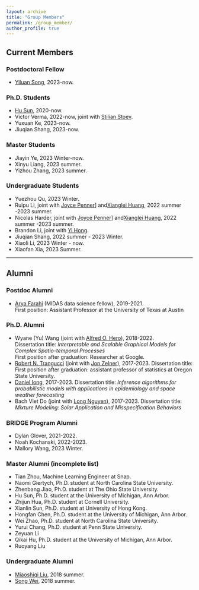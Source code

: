 ```yaml
---
layout: archive
title: "Group Members"
permalink: /group_member/
author_profile: true 
---
```


## Current Members

### Postdoctoral Fellow

* [Yiluan Song](https://scholar.google.com/citations?user=QToyeIAAAAAJ&hl=en), 2023-now.

### Ph.D. Students

* [Hu Sun](https://husun0822.github.io/), 2020-now.
* Victor Verma, 2022-now, joint with [Stilian Stoev](https://sites.lsa.umich.edu/sstoev/).
* Yuxuan Ke, 2023-now.
* Jiuqian Shang, 2023-now.

### Master Students

* Jiayin Ye, 2023 Winter-now.
* Xinyu Liang, 2023 summer.
* Yizhou Zhang, 2023 summer.

### Undergraduate Students 
* Yuezhou Qu, 2023 Winter.
* Ruipu Li, joint with [Joyce Penner](https://clasp.engin.umich.edu/people/penner-joyce-e/)] and[Xianglei Huang](https://clasp.engin.umich.edu/people/huang-xianglei/), 2022 summer -2023 summer.
* Nicolas Harder, joint with [Joyce Penner](https://clasp.engin.umich.edu/people/penner-joyce-e/)] and[Xianglei Huang](https://clasp.engin.umich.edu/people/huang-xianglei/), 2022 summer -2023 summer.
* Brandon Li, joint with [Yi Hong](https://ciglr.seas.umich.edu/opportunities/postdoctoral-fellowships/yi-hong/).
* Jiuqian Shang, 2022 summer - 2023 Winter.
* Xiaoli Li, 2023 Winter - now.
* Xiaofan Xia, 2023 Summer.


---

## Alumni

### Postdoc Alumni

* [Arya Farahi](https://afarahi.github.io/) (MIDAS data science fellow), 2019-2021.  
  First position: Assistant Professor at the University of Texas at Austin
  
### Ph.D. Alumni

* Wyane (Yu) Wang (joint with [Alfred O. Hero](https://hero.engin.umich.edu/)), 2018-2022.  
  Dissertation title: *Interpretable and Scalable Graphical Models for Complex Spatio-temporal Processes*  
  First position after graduation: Researcher at Google.
* [Robert N. Trangucci](https://rtrangucci.github.io/) (joint with [Jon Zelner](https://sph.umich.edu/faculty-profiles/zelner-jon.html)), 2017-2023.
  Dissertation title: 
  First position after graduation: assistant professor of statistics at Oregon State University.
* [Daniel Iong](https://danieliong.github.io/), 2017-2023.
  Dissertation title: *Inference algorithms for probabilistic models with applications in
epidemiology and space weather forecasting*
* Bach Viet Do (joint with [Long Nguyen](https://dept.stat.lsa.umich.edu/~xuanlong/)), 2017-2023.
  Dissertation title: *Mixture Modeling: Solar Application and Misspecification Behaviors*


### BRIDGE Program Alumni

* Dylan Glover, 2021-2022.
* Noah Kochanski, 2022-2023.
* Mallory Wang, 2023 Winter.

### Master Alumni (incomplete list)

* Tian Zhou, Machine Learning Engineer at Snap.
* Naomi Giertych, Ph.D. student at North Carolina State University.
* Zhenbang Jiao, Ph.D. student at The Ohio State University.
* Hu Sun, Ph.D. student at the University of Michigan, Ann Arbor.
* Zhijun Hua, Ph.D. student at Cornell University.
* Xianlin Sun, Ph.D. student at University of Hong Kong.
* Hongfan Chen, Ph.D. student at the University of Michigan, Ann Arbor.
* Wei Zhao, Ph.D. student at North Carolina State University.
* Yurui Chang, Ph.D. student at Penn State University.
* Zeyuan Li
* Qikai Hu, Ph.D. student at the University of Michigan, Ann Arbor.
* Ruoyang Liu

### Undergraduate Alumni

* [Miaoshiqi Liu](https://shiqi.writingspace.cc/), 2018 summer.
* [Song Wei](https://sites.google.com/view/songwei-gt/home), 2018 summer.
